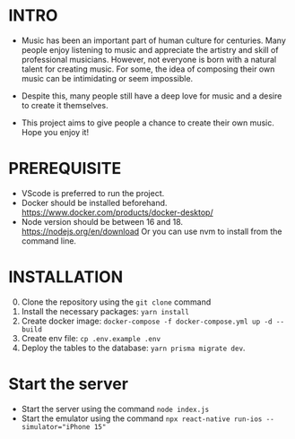 # INTRO

- Music has been an important part of human culture for centuries.
  Many people enjoy listening to music and appreciate the artistry and
  skill of professional musicians. However, not everyone is born with a
  natural talent for creating music. For some, the idea of composing
  their own music can be intimidating or seem impossible.

- Despite this, many people still have a deep love for music and a
  desire to create it themselves.

- This project aims to give people a chance to create their own music. Hope you enjoy it!

# PREREQUISITE

- VScode is preferred to run the project.
- Docker should be installed beforehand.
  https://www.docker.com/products/docker-desktop/
- Node version should be between 16 and 18.
  https://nodejs.org/en/download Or you can use nvm to install from the command line.

# INSTALLATION

0. Clone the repository using the `git clone` command
1. Install the necessary packages: `yarn install`
2. Create docker image: `docker-compose -f docker-compose.yml up -d --build`
3. Create env file: `cp .env.example .env`
4. Deploy the tables to the database: `yarn prisma migrate dev`.

# Start the server

- Start the server using the command `node index.js`
- Start the emulator using the command `npx react-native run-ios --simulator="iPhone 15"`
